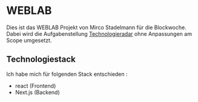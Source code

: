 # WEBLAB

Dies ist das WEBLAB Projekt von Mirco Stadelmann für die Blockwoche.
Dabei wird die Aufgabenstellung [Technologieradar](https://github.com/web-programming-lab/web-programming-lab-projekt/blob/95134d1041bce5140a3e29f034154216fcffd7ff/Technologie-Radar.md) ohne Anpassungen am Scope umgesetzt.

## Technologiestack

Ich habe mich für folgenden Stack entschieden :
- react (Frontend)
- Next.js (Backend)
